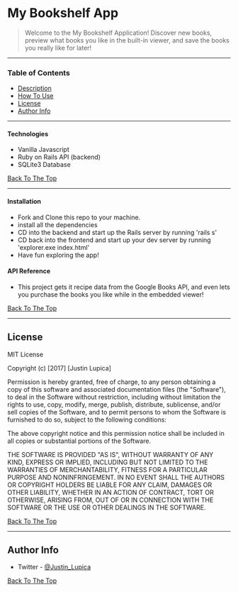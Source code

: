 # My Bookshelf App

> Welcome to the My Bookshelf Application! Discover new books, preview what books you like in the built-in viewer, and save the books you really like for later!

---

### Table of Contents

- [Description](#description)
- [How To Use](#how-to-use)
- [License](#license)
- [Author Info](#author-info)

---

#### Technologies

- Vanilla Javascript
- Ruby on Rails API (backend)
- SQLite3 Database

[Back To The Top](#read-me-template)

---

#### Installation

- Fork and Clone this repo to your machine.
- install all the dependencies
- CD into the backend and start up the Rails server by running 'rails s'
- CD back into the frontend and start up your dev server by running 'explorer.exe index.html'
- Have fun exploring the app!

#### API Reference

- This project gets it recipe data from the Google Books API, and even lets you purchase the books you like while in the embedded viewer!

[Back To The Top](#read-me-template)

---

## License

MIT License

Copyright (c) [2017] [Justin Lupica]

Permission is hereby granted, free of charge, to any person obtaining a copy
of this software and associated documentation files (the "Software"), to deal
in the Software without restriction, including without limitation the rights
to use, copy, modify, merge, publish, distribute, sublicense, and/or sell
copies of the Software, and to permit persons to whom the Software is
furnished to do so, subject to the following conditions:

The above copyright notice and this permission notice shall be included in all
copies or substantial portions of the Software.

THE SOFTWARE IS PROVIDED "AS IS", WITHOUT WARRANTY OF ANY KIND, EXPRESS OR
IMPLIED, INCLUDING BUT NOT LIMITED TO THE WARRANTIES OF MERCHANTABILITY,
FITNESS FOR A PARTICULAR PURPOSE AND NONINFRINGEMENT. IN NO EVENT SHALL THE
AUTHORS OR COPYRIGHT HOLDERS BE LIABLE FOR ANY CLAIM, DAMAGES OR OTHER
LIABILITY, WHETHER IN AN ACTION OF CONTRACT, TORT OR OTHERWISE, ARISING FROM,
OUT OF OR IN CONNECTION WITH THE SOFTWARE OR THE USE OR OTHER DEALINGS IN THE
SOFTWARE.

[Back To The Top](#read-me-template)

---

## Author Info

- Twitter - [@Justin_Lupica](https://twitter.com/Justin_Lupica)

[Back To The Top](#read-me-template)
